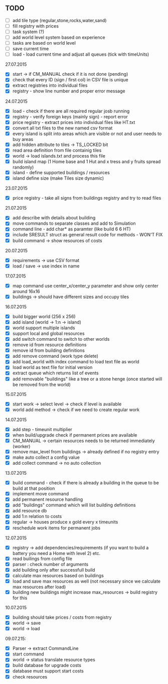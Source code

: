 TODO
------------------------------------------
- [ ] add tile type (regular,stone,rocks,water,sand)
- [ ] fill registry with prices
- [ ] task system (?)
- [ ] add world level system based on experience
- [ ] tasks are based on world level
- [ ] save current time
- [ ] load - load current time and adjust all queues (tick with timeUnits)

27.07.2015
- [x] start -> if CM_MANUAL check if it is not done (pending)
- [x] check that every ID (sign / first col) in CSV file is unique
- [x] extract registries into individual files
- [x] registry - show line number and proper error message

24.07.2015
- [x] load - check if there are all required regular josb running
- [x] registry - verify foreign keys (mainly sign) - report error
- [x] price registry - extract prices into individual files like HT.txt
- [x] convert all txt files to the new named csv format
- [x] every island is split into areas which are visible or not and user needs to buy areas
- [x] add hidden attribute to tiles -> TS_LOCKED bit
- [x] read area definition from file containig tiles
- [x] world -> load islands.txt and process this file
- [x] build island map (1 Home base and 1 Hut and x tress and y fruits spread randomly)
- [x] island - define supported buildings / resources
- [x] island define size (make Tiles size dynamic)

23.07.2015
- [x] price registry - take all signs from buildings registry and try to read files

21.07.2015
- [x] add describe with details about building
- [x] move commands to separate classes and add to Simulation
- [x] command line - add char* as paramter (like build 6 6 HT)
- [x] include SRESULT struct as general result code for methods - WON'T FIX
- [x] build command -> show resources of costs

20.07.2015
- [x] requirements -> use CSV format
- [x] load / save -> use index in name

17.07.2015
- [x] map command use center_x/center_y parameter and show only center around 16x16
- [x] buildings -> should have different sizes and occupy tiles

16.07.2015
- [x] build bigger world (256 x 256)
- [x] add island (world -> 1:n -> island)
- [x] world support multiple islands
- [x] support local and global resources
- [x] add switch command to switch to other worlds
- [x] remove id from resource definitions
- [x] remove id from building definitions
- [x] add remove command (work type delete)
- [x] add load_world with index command to load text file as world
- [x] load world as text file for initial version
- [x] extract queue which returns list of events
- [x] add removable "buildings" like a tree or a stone henge (once started will be removed from the world)

15.07.2015
- [x] start work -> select level -> check if level is available
- [x] world add method -> check if we need to create regular work

14.07.2015
- [x] add step - timeunit multiplier
- [x] when build/upgrade check if permanent prices are available
- [x] CM_MANUAL -> certain resources needs to be returned immediately (worker)
- [x] remove max_level from buildings -> already defined if no registry entry
- [x] make auto collect a config value
- [x] add collect command -> no auto collection 

13.07.2015
- [x] build command - check if there is already a building in the queue to be build at that position
- [x] implement move command 
- [x] add permanent resource handling
- [x] add "buildings" command which will list building definitions
- [x] add resource db
- [x] add 1:n relation to costs
- [x] regular -> houses produce x gold every x timeunits
- [x] reschedule work items for permanent jobs

12.07.2015
- [x] registry -> add dependencies/requirements (if you want to build a battery you need a Home with level 2) etc.
- [x] read builings from config file
- [x] parser : check number of arguments
- [x] add building only after successfull build
- [x] calculate max resources based on buildings
- [x] load and save max resources as well (not necessary since we calculate max resources after load)
- [x] building new buildings might increase max_resources -> build registry for this

10.07.2015
- [x] building should take prices / costs from registry
- [x] world -> save
- [x] world -> load

09.07.215:
- [x] Parser -> extract CommandLine
- [x] start command
- [x] world -> status translate resource types
- [x] build database for upgrade costs
- [x] database must support start costs
- [x] check resources
